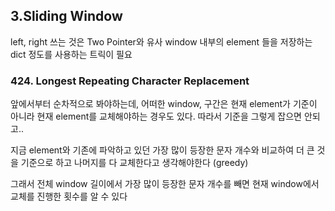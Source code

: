 ## 3.Sliding Window

left, right 쓰는 것은 Two Pointer와 유사
window 내부의 element 들을 저장하는 dict 정도를 사용하는 트릭이 필요


### 424. Longest Repeating Character Replacement

앞에서부터 순차적으로 봐야하는데, 어떠한 window, 구간은 현재 element가 기준이 아니라 현재 element를 교체해야하는 경우도 있다.
따라서 기준을 그렇게 잡으면 안되고..

지금 element와 기존에 파악하고 있던 가장 많이 등장한 문자 개수와 비교하여 더 큰 것을 기준으로 하고 나머지를 다 교체한다고 생각해야한다
(greedy)

그래서 전체 window 길이에서 가장 많이 등장한 문자 개수를 빼면 현재 window에서 교체를 진행한 횟수를 알 수 있다









